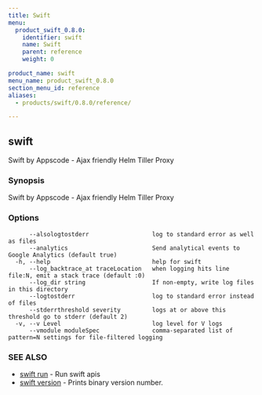 ```yaml
---
title: Swift
menu:
  product_swift_0.8.0:
    identifier: swift
    name: Swift
    parent: reference
    weight: 0

product_name: swift
menu_name: product_swift_0.8.0
section_menu_id: reference
aliases:
  - products/swift/0.8.0/reference/

---
```

## swift

Swift by Appscode - Ajax friendly Helm Tiller Proxy

### Synopsis

Swift by Appscode - Ajax friendly Helm Tiller Proxy

### Options

```
      --alsologtostderr                  log to standard error as well as files
      --analytics                        Send analytical events to Google Analytics (default true)
  -h, --help                             help for swift
      --log_backtrace_at traceLocation   when logging hits line file:N, emit a stack trace (default :0)
      --log_dir string                   If non-empty, write log files in this directory
      --logtostderr                      log to standard error instead of files
      --stderrthreshold severity         logs at or above this threshold go to stderr (default 2)
  -v, --v Level                          log level for V logs
      --vmodule moduleSpec               comma-separated list of pattern=N settings for file-filtered logging
```

### SEE ALSO

* [swift run](/products/swift/0.8.0/reference/swift_run)	 - Run swift apis
* [swift version](/products/swift/0.8.0/reference/swift_version)	 - Prints binary version number.

